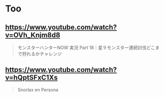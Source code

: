 # Too

## https://www.youtube.com/watch?v=OVh_Knjm8d8

> モンスターハンターNOW 実況 Part 18｜星９モンスター連続討伐どこまで狩れるかチャレンジ 

## https://www.youtube.com/watch?v=hQptSFxC1Xs

> Snorlax en Persona 
